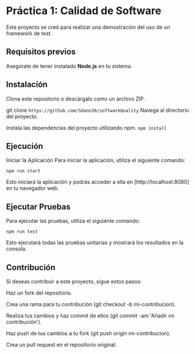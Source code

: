 # Práctica 1: Calidad de Software
Este proyecto se creó para realizar una demostración del uso de un framework de test.

## Requisitos previos
Asegúrate de tener instalado **Node.js** en tu sistema.

## Instalación
Clona este repositorio o descárgalo como un archivo ZIP.

git clone `https://github.com/Sdann26/softwareQuality`
Navega al directorio del proyecto.

Instala las dependencias del proyecto utilizando npm.
`npm install`

## Ejecución
Iniciar la Aplicación
Para iniciar la aplicación, utiliza el siguiente comando:

`npm run start`

Esto iniciará la aplicación y podrás acceder a ella en [http://localhost:8080] en tu navegador web.

## Ejecutar Pruebas
Para ejecutar las pruebas, utiliza el siguiente comando:

`npm run test`

Esto ejecutará todas las pruebas unitarias y mostrará los resultados en la consola.

## Contribución
Si deseas contribuir a este proyecto, sigue estos pasos:

Haz un fork del repositorio.

Crea una rama para tu contribución (git checkout -b mi-contribucion).

Realiza tus cambios y haz commit de ellos (git commit -am 'Añadir mi contribución').

Haz push de tus cambios a tu fork (git push origin mi-contribucion).

Crea un pull request en el repositorio original.
